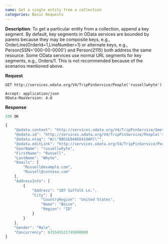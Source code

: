 ```yaml
---
name: Get a single entity from a collection
categories: Basic Requests
---
```


**Description**: To get a particular entity from a collection, append a key segment. By default, key segments in OData services are bounded by parens because they may be composite keys, e.g., OrderLine(OrderId=1,LineNumber=1) or alternate keys, e.g., Person(SSN='000-00-0000') and Person(2115) both address the same resource. Some OData services use normal URL segments for key segments, e.g., Orders/1. This is not recommended because of the scenarios mentioned above.

**Request**

```
GET http://services.odata.org/V4/TripPinService/People('russellwhyte')

Accept: application/json
OData-MaxVersion: 4.0

```

**Response**

```js
200 OK

{
    "@odata.context": "http://services.odata.org/V4/TripPinService/$metadata#People/$entity",
    "@odata.id": "http://services.odata.org/V4/TripPinService/People('russellwhyte')",
    "@odata.etag": "W/\"08D1E948E6410AFC\"",
    "@odata.editLink": "http://services.odata.org/V4/TripPinService/People('russellwhyte')",
    "UserName": "russellwhyte",
    "FirstName": "Russell",
    "LastName": "Whyte",
    "Emails": [
        "Russell@example.com",
        "Russell@contoso.com"
    ],
    "AddressInfo": [
        {
            "Address": "187 Suffolk Ln.",
            "City": {
                "CountryRegion": "United States",
                "Name": "Boise",
                "Region": "ID"
            }
        }
    ],
    "Gender": "Male",
    "Concurrency": 635545521745890000
}
```